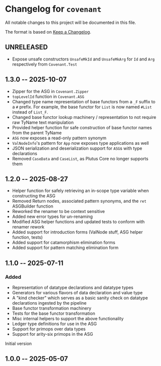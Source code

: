 # Changelog for `covenant`

All notable changes to this project will be documented in this file.

The format is based on [Keep a Changelog](https://keepachangelog.com/en/1.1.0/).

## UNRELEASED

* Expose unsafe constructors `UnsafeMkId` and `UnsafeMkArg` for `Id` and `Arg`
  respectively from `Covenant.Test`

## 1.3.0 -- 2025-10-07

* Zipper for the ASG in `Covenant.Zipper`
* `topLevelId` function in `Covenant.ASG`
* Changed type name representation of base functors from a `_F` suffix to a `#` prefix. For example, the base functor for `List` is now named `#List` instead of `List_F`. 
* Changed base functor lookup machinery / representation to not require raw TyName text manipulation 
* Provided helper function for safe construction of base functor names from the parent TyName
* `ASG` now exposes a read-only pattern synonym
* `ValNodeInfo`'s pattern for `App` now exposes type applications as well
* JSON serialization and deserialization support for `ASG`s with type
  declarations
* Removed `CaseData` and `CaseList`, as Plutus Core no longer supports them

## 1.2.0 -- 2025-08-27

* Helper function for safely retrieving an in-scope type variable when constructing the ASG  
* Removed Return nodes, associated pattern synonyms, and the `ret` ASGBuilder function
* Reworked the renamer to be context sensitive
* Added new error types for un-renaming
* Modified ASG helper functions and updated tests to conform with renamer rework
* Added support for introduction forms (ValNode stuff, ASG helper function, tests)
* Added support for catamorphism elimination forms
* Added support for pattern matching elimination form

## 1.1.0 -- 2025-07-11

### Added 

* Representation of datatype declarations and datatype types 
* Generators for various flavors of data declaration and value type 
* A "kind checker" which serves as a basic sanity check on datatype declarations ingested by the pipeline 
* Base functor transformation machinery 
* Tests for the base functor transformation 
* Misc internal helpers to support the above functionality 
* Ledger type definitions for use in the ASG
* Support for primops over data types
* Support for arity-six primops in the ASG

Initial version

## 1.0.0 -- 2025-05-07
  
